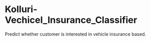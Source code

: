 # Kolluri-Vechicel_Insurance_Classifier
Predict whether customer is interested in vehicle insurance based.
